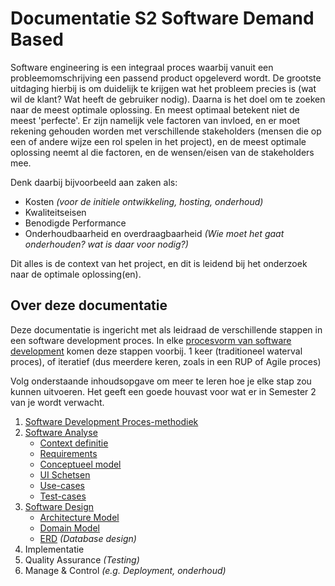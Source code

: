 Documentatie S2 Software Demand Based
=====================================

Software engineering is een integraal proces waarbij vanuit een probleemomschrijving een passend product opgeleverd wordt. De grootste uitdaging hierbij is om duidelijk te krijgen wat het probleem precies is (wat wil de klant? Wat heeft de gebruiker nodig). 
Daarna is het doel om te zoeken naar de meest optimale oplossing. En meest optimaal betekent niet de meest 'perfecte'. Er zijn namelijk vele factoren van invloed, en er moet rekening gehouden worden met verschillende stakeholders (mensen die op een of andere wijze een rol spelen in het project), en de meest optimale oplossing neemt al die factoren, en de wensen/eisen van de stakeholders mee. 

Denk daarbij bijvoorbeeld aan zaken als:
- Kosten *(voor de initiele ontwikkeling, hosting, onderhoud)*
- Kwaliteitseisen 
- Benodigde Performance
- Onderhoudbaarheid en overdraagbaarheid *(Wie moet het gaat onderhouden? wat is daar voor nodig?)*

Dit alles is de context van het project, en dit is leidend bij het onderzoek naar de optimale oplossing(en).

## Over deze documentatie
Deze documentatie is ingericht met als leidraad de verschillende stappen in een software development proces. In elke [procesvorm van software development](Subjects\SoftwareProcessMethods) komen deze stappen voorbij. 1 keer (traditioneel waterval proces), of iteratief (dus meerdere keren, zoals in een RUP of Agile proces)

Volg onderstaande inhoudsopgave om meer te leren hoe je elke stap zou kunnen uitvoeren. Het geeft een goede houvast voor wat er in Semester 2 van je wordt verwacht.

1. [Software Development Proces-methodiek](Subjects\SoftwareProcessMethods)
2. [Software Analyse](Subjects\SoftwareAnalysis)
    * [Context definitie](Subjects\ContextDiagram)
    * [Requirements](Subjects\Requirements)
    * [Conceptueel model](Subjects\ConceptModel)
    * [UI Schetsen](Subjects\Wireframes)
    * [Use-cases](Subjects\UseCases)
    * [Test-cases](Subjects\TestCases)
3. [Software Design](Subjects\Design)
    * [Architecture Model](Subjects\Architecture)
    * [Domain Model](Subjects\DomainModel)
    * [ERD](Subjects\DatabaseDesign) *(Database design)*
3. Implementatie
4. Quality Assurance *(Testing)*
5. Manage & Control *(e.g. Deployment, onderhoud)*



